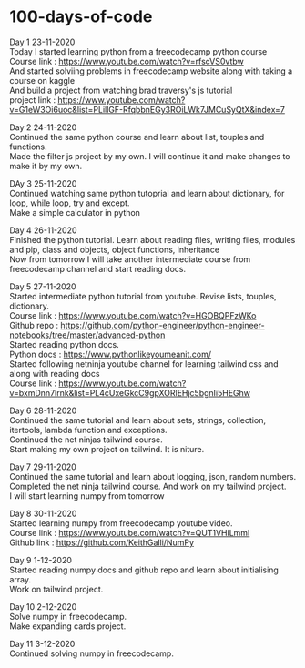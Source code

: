 # 100-days-of-code

Day 1      23-11-2020 <br />
Today I started learning python from a freecodecamp python course<br />
Course link : https://www.youtube.com/watch?v=rfscVS0vtbw <br />
And started solviing problems in freecodecamp website along with taking a course on kaggle<br />
And build a project from watching brad traversy's js tutorial<br />
project link : https://www.youtube.com/watch?v=G1eW3Oi6uoc&list=PLillGF-RfqbbnEGy3ROiLWk7JMCuSyQtX&index=7


Day 2      24-11-2020 <br />
Continued the same python course and learn about list, touples and functions.<br />
Made the filter js project by my own. I will continue it and make changes to make it by my own.

DAy 3     25-11-2020 <br />
Continued watching same python tutoprial and learn about dictionary, for loop, while loop, try and except.<br />
Make a simple calculator in python

Day 4      26-11-2020 <br />
Finished the python tutorial. Learn about reading files, writing files, modules and pip, class and objects, object functions, inheritance<br />
Now from tomorrow I will take another intermediate course from freecodecamp channel and start reading docs.

Day 5      27-11-2020 <br />
Started intermediate python tutorial from youtube. Revise lists, touples, dictionary. <br />
Course link : https://www.youtube.com/watch?v=HGOBQPFzWKo <br />
Github repo : https://github.com/python-engineer/python-engineer-notebooks/tree/master/advanced-python <br />
Started reading python docs. <br />
Python docs : https://www.pythonlikeyoumeanit.com/ <br />
Started following netninja youtube channel for learning tailwind css and along with reading docs <br />
Course link : https://www.youtube.com/watch?v=bxmDnn7lrnk&list=PL4cUxeGkcC9gpXORlEHjc5bgnIi5HEGhw <br />

Day 6     28-11-2020 <br />
Continued the same tutorial and learn about sets, strings, collection, itertools, lambda function and exceptions. <br />
Continued the net ninjas tailwind course. <br />
Start making my own project on tailwind. It is niture.

Day 7     29-11-2020<br />
Continued the same tutorial and learn about logging, json, random numbers. <br />
Completed the net ninja tailwind course. And work on my tailwind project. <br />
I will start learning numpy from tomorrow

Day 8     30-11-2020 <br />
Started learning numpy from freecodecamp youtube video. <br />
Course link : https://www.youtube.com/watch?v=QUT1VHiLmmI <br />
Github link  : https://github.com/KeithGalli/NumPy 

Day 9     1-12-2020 <br />
Started reading numpy docs and github repo and learn about initialising array. <br />
Work on tailwind project.

Day 10   2-12-2020<br />
Solve numpy in freecodecamp.<br />
Make expanding cards project.

Day 11    3-12-2020<br />
Continued solving numpy in freecodecamp.
